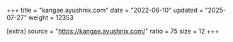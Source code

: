 +++
title = "kangae.ayushnix.com"
date = "2022-06-10"
updated = "2025-07-27"
weight = 12353

[extra]
source = "https://kangae.ayushnix.com/"
ratio = 75
size = 12
+++
